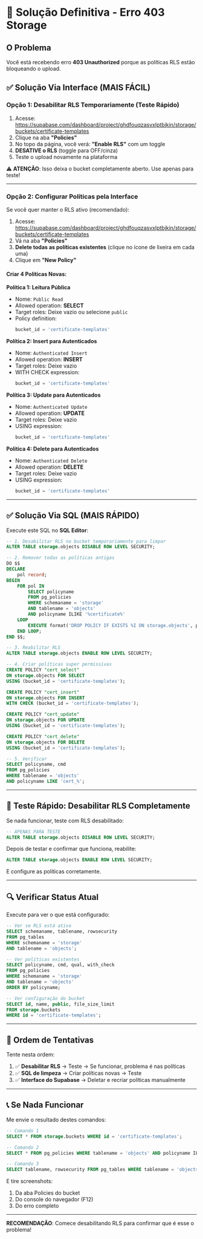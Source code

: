 # 🔧 Solução Definitiva - Erro 403 Storage

## O Problema

Você está recebendo erro **403 Unauthorized** porque as políticas RLS estão bloqueando o upload.

## ✅ Solução Via Interface (MAIS FÁCIL)

### **Opção 1: Desabilitar RLS Temporariamente (Teste Rápido)**

1. Acesse: https://supabase.com/dashboard/project/ghdfouqzasvxlptbjkin/storage/buckets/certificate-templates
2. Clique na aba **"Policies"**
3. No topo da página, você verá: **"Enable RLS"** com um toggle
4. **DESATIVE o RLS** (toggle para OFF/cinza)
5. Teste o upload novamente na plataforma

⚠️ **ATENÇÃO**: Isso deixa o bucket completamente aberto. Use apenas para teste!

---

### **Opção 2: Configurar Políticas pela Interface**

Se você quer manter o RLS ativo (recomendado):

1. Acesse: https://supabase.com/dashboard/project/ghdfouqzasvxlptbjkin/storage/buckets/certificate-templates
2. Vá na aba **"Policies"**
3. **Delete todas as políticas existentes** (clique no ícone de lixeira em cada uma)
4. Clique em **"New Policy"**

#### **Criar 4 Políticas Novas:**

**Política 1: Leitura Pública**
- Nome: `Public Read`
- Allowed operation: **SELECT**
- Target roles: Deixe vazio ou selecione `public`
- Policy definition: 
  ```sql
  bucket_id = 'certificate-templates'
  ```

**Política 2: Insert para Autenticados**
- Nome: `Authenticated Insert`
- Allowed operation: **INSERT**
- Target roles: Deixe vazio
- WITH CHECK expression:
  ```sql
  bucket_id = 'certificate-templates'
  ```

**Política 3: Update para Autenticados**
- Nome: `Authenticated Update`
- Allowed operation: **UPDATE**
- Target roles: Deixe vazio
- USING expression:
  ```sql
  bucket_id = 'certificate-templates'
  ```

**Política 4: Delete para Autenticados**
- Nome: `Authenticated Delete`
- Allowed operation: **DELETE**
- Target roles: Deixe vazio
- USING expression:
  ```sql
  bucket_id = 'certificate-templates'
  ```

---

## ✅ Solução Via SQL (MAIS RÁPIDO)

Execute este SQL no **SQL Editor**:

```sql
-- 1. Desabilitar RLS no bucket temporariamente para limpar
ALTER TABLE storage.objects DISABLE ROW LEVEL SECURITY;

-- 2. Remover todas as políticas antigas
DO $$ 
DECLARE
    pol record;
BEGIN
    FOR pol IN 
        SELECT policyname 
        FROM pg_policies 
        WHERE schemaname = 'storage' 
        AND tablename = 'objects'
        AND policyname ILIKE '%certificate%'
    LOOP
        EXECUTE format('DROP POLICY IF EXISTS %I ON storage.objects', pol.policyname);
    END LOOP;
END $$;

-- 3. Reabilitar RLS
ALTER TABLE storage.objects ENABLE ROW LEVEL SECURITY;

-- 4. Criar políticas super permissivas
CREATE POLICY "cert_select"
ON storage.objects FOR SELECT
USING (bucket_id = 'certificate-templates');

CREATE POLICY "cert_insert"
ON storage.objects FOR INSERT
WITH CHECK (bucket_id = 'certificate-templates');

CREATE POLICY "cert_update"
ON storage.objects FOR UPDATE
USING (bucket_id = 'certificate-templates');

CREATE POLICY "cert_delete"
ON storage.objects FOR DELETE
USING (bucket_id = 'certificate-templates');

-- 5. Verificar
SELECT policyname, cmd 
FROM pg_policies 
WHERE tablename = 'objects' 
AND policyname LIKE 'cert_%';
```

---

## 🧪 Teste Rápido: Desabilitar RLS Completamente

Se nada funcionar, teste com RLS desabilitado:

```sql
-- APENAS PARA TESTE
ALTER TABLE storage.objects DISABLE ROW LEVEL SECURITY;
```

Depois de testar e confirmar que funciona, reabilite:

```sql
ALTER TABLE storage.objects ENABLE ROW LEVEL SECURITY;
```

E configure as políticas corretamente.

---

## 🔍 Verificar Status Atual

Execute para ver o que está configurado:

```sql
-- Ver se RLS está ativo
SELECT schemaname, tablename, rowsecurity 
FROM pg_tables 
WHERE schemaname = 'storage' 
AND tablename = 'objects';

-- Ver políticas existentes
SELECT policyname, cmd, qual, with_check
FROM pg_policies 
WHERE schemaname = 'storage' 
AND tablename = 'objects'
ORDER BY policyname;

-- Ver configuração do bucket
SELECT id, name, public, file_size_limit
FROM storage.buckets
WHERE id = 'certificate-templates';
```

---

## 🎯 Ordem de Tentativas

Tente nesta ordem:

1. ✅ **Desabilitar RLS** → Teste → Se funcionar, problema é nas políticas
2. ✅ **SQL de limpeza** → Criar políticas novas → Teste
3. ✅ **Interface do Supabase** → Deletar e recriar políticas manualmente

---

## 📞 Se Nada Funcionar

Me envie o resultado destes comandos:

```sql
-- Comando 1
SELECT * FROM storage.buckets WHERE id = 'certificate-templates';

-- Comando 2
SELECT * FROM pg_policies WHERE tablename = 'objects' AND policyname ILIKE '%cert%';

-- Comando 3
SELECT tablename, rowsecurity FROM pg_tables WHERE tablename = 'objects' AND schemaname = 'storage';
```

E tire screenshots:
1. Da aba Policies do bucket
2. Do console do navegador (F12)
3. Do erro completo

---

**RECOMENDAÇÃO**: Comece desabilitando RLS para confirmar que é esse o problema!
